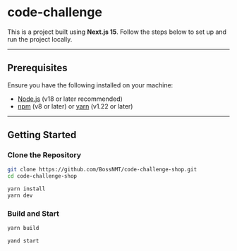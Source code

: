 # code-challenge

This is a project built using **Next.js 15**. Follow the steps below to set up and run the project locally.

---

## Prerequisites

Ensure you have the following installed on your machine:

- [Node.js](https://nodejs.org/) (v18 or later recommended)
- [npm](https://www.npmjs.com/) (v8 or later) or [yarn](https://yarnpkg.com/) (v1.22 or later)

---

## Getting Started

### Clone the Repository

```bash
git clone https://github.com/BossNMT/code-challenge-shop.git
cd code-challenge-shop

yarn install
yarn dev

```

### Build and Start
```bash
yarn build

yand start
```
